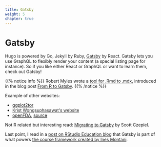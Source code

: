 ```yaml
---
title: Gatsby
weight: 5
chapter: true
---
```


# Gatsby

Hugo is powered by Go, Jekyll by Ruby, [Gatsby](https://www.gatsbyjs.org/) by React.
Gatsby lets you use GraphQL to flexibly render your content (a special listing page for instance).
So if you like either React or GraphQL or want to learn them, check out Gatsby!

{{% notice info %}}
Robert Myles wrote a [tool for .Rmd to .mdx](https://github.com/RobertMyles/writeMDX), 
introduced in the blog post [From R to Gatsby](https://www.robertmylesmcdonnell.com/content/posts/rtogatsby/).
{{% /notice %}}

Example of other websites:

* [ggplot2tor](https://ggplot2tor.com/)
* [Krist Wongsuphasawat's website](https://kristw.yellowpigz.com/)
* [openFDA](https://open.fda.gov/), [source](https://github.com/FDA/open.fda.gov)

Not R related but interesting read: [Migrating to Gatsby](https://czep.net/20/gatsby-migration.html) by Scott Czepiel.

Last point, I read in a [post on RStudio Education blog](https://education.rstudio.com/blog/2020/05/teach-interactive-course/) that Gatsby is part of what powers [the course framework created by Ines Montani](https://github.com/ines/course-starter-r).